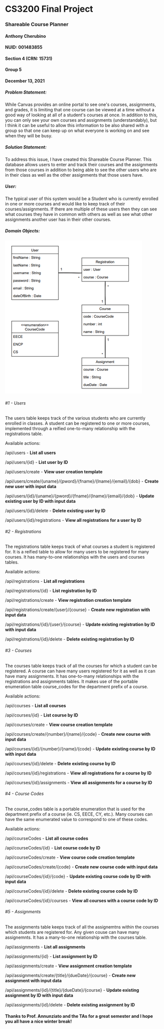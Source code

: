# CS3200 Final Project

### Shareable Course Planner

#### Anthony Cherubino

#### NUID: 001483855

#### Section 4 (CRN: 15731)

#### Group 5

#### December 13, 2021

##### Problem Statement:

While Canvas provides an online portal to see one's courses, assignments, and grades, it is limiting that one course can be viewed at a time without a good way of looking at all of a student's courses at once. In addition to this, you can only see your own courses and assignments (understandably), but I think it can be useful to allow this information to be also shared with a group so that one can keep up on what everyone is working on and see when they will be busy.

##### Solution Statement:

To address this issue, I have created this Shareable Course Planner. This database allows users to enter and track their courses and the assignments from those courses in addition to being able to see the other users who are in their class as well as the other assignments that those users have.

##### User:

The typical user of this system would be a Student who is currently enrolled in one or more courses and would like to keep track of their courses/assignments. If there are multiple of these users then they can see what courses they have in common with others as well as see what other assignments another user has in their other courses.

##### Domain Objects:

![UML Diagram](https://github.com/acherubino/db_project/blob/main/db_project_UML.PNG?raw=true)

###### #1 - Users

The users table keeps track of the various students who are currently enrolled in classes. A student can be registered to one or more courses, implemented through a reified one-to-many relationship with the registrations table.

Available actions:

/api/users - **List all users**

/api/users/{id} - **List user by ID**

/api/users/create - **View user creation template**

/api/users/create/{uname}/{pword}/{fname}/{lname}/{email}/{dob} - **Create new user with input data**

/api/users/{id}/{uname}/{pword}/{fname}/{lname}/{email}/{dob} - **Update existing user by ID with input data**

/api/users/{id}/delete - **Delete existing user by ID**

/api/users/{id}/registrations - **View all registrations for a user by ID**

###### #2 - Registrations

The registrations table keeps track of what courses a student is registered for. It is a reified table to allow for many users to be registered for many courses. It has many-to-one relationships with the users and courses tables.

Available actions:

/api/registrations - **List all registrations**

/api/registrations/{id} - **List registration by ID**

/api/registrations/create - **View registration creation template**

/api/registrations/create/{user}/{course} - **Create new registration with input data**

/api/registrations/{id}/{user}/{course} - **Update existing registration by ID with input data**

/api/registrations/{id}/delete - **Delete existing registration by ID**

###### #3 - Courses

The courses table keeps track of all the courses for which a student can be registered. A course can have many users registered for it as well as it can have many assignments. It has one-to-many relationships with the registrations and assignments tables. It makes use of the portable enumeration table course_codes for the department prefix of a course.

Available actions:

/api/courses - **List all courses**

/api/courses/{id} - **List course by ID**

/api/courses/create - **View course creation template**

/api/courses/create/{number}/{name}/{code} - **Create new course with input data**

/api/courses/{id}/{number}/{name}/{code} - **Update existing course by ID with input data**

/api/courses/{id}/delete - **Delete existing course by ID**

/api/courses/{id}/registrations - **View all registrations for a course by ID**

/api/courses/{id}/assignments - **View all assignments for a course by ID**

###### #4 - Course Codes

The course_codes table is a portable enumeration that is used for the department prefix of a course (ie. CS, EECE, CY, etc.). Many courses can have the same enumerated value to correspond to one of these codes.

Available actions:

/api/courseCodes - **List all course codes**

/api/courseCodes/{id} - **List course code by ID**

/api/courseCodes/create - **View course code creation template**

/api/courseCodes/create/{code} - **Create new course code with input data**

/api/courseCodes/{id}/{code} - **Update existing course code by ID with input data**

/api/courseCodes/{id}/delete - **Delete existing course code by ID**

/api/courseCodes/{id}/courses - **View all courses with a course code by ID**

###### #5 - Assignments

The assignments table keeps track of all the assignemtns within the courses which students are registered for. Any given couse can have many assignemnts. It has a many-to-one relationship with the courses table.

/api/assignments - **List all assignments**

/api/assignments/{id} - **List assignment by ID**

/api/assignments/create - **View assignment creation template**

/api/assignments/create/{title}/{dueDate}/{course} - **Create new assignment with input data**

/api/assignments/{id}/{title}/{dueDate}/{course} - **Update existing assignment by ID with input data**

/api/assignments/{id}/delete - **Delete existing assignment by ID**

#### Thanks to Prof. Annunziato and the TAs for a great semester and I hope you all have a nice winter break!
